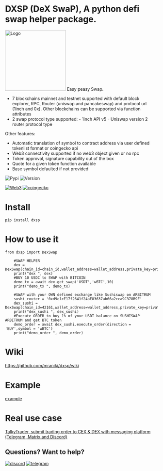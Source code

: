# DXSP (DeX SwaP), A python defi swap helper package. 
<img width="200" alt="Logo" src="https://user-images.githubusercontent.com/8766259/231213427-63ea2752-13d5-4993-aee2-90671b57fc6e.png">
Easy peasy Swap.

- 7 blockchains mainnet and testnet supported with default block explorer, RPC, Router (uniswap and pancakeswap) and protocol url (1inch and 0x). Other blockchains can be supported via function attributes
- 2 swap protocol type supported:
		- 1inch API v5
		- Uniswap version 2 router protocol type

Other features:
- Automatic translation of symbol to contract address via user defined tokenlist format or coingecko api 
- Web3 connectivity supported if no web3 object given or no rpc
- Token approval, signature capability out of the box
- Quote for a given token function available
- Base symbol defaulted if not provided

![Pypi](https://img.shields.io/pypi/dm/dxsp) ![Version](https://img.shields.io/pypi/v/dxsp)

[![Web3](https://badgen.net/badge/icon/web3/black?icon=libraries&label)](https://github.com/ethereum/web3.py) [![coingecko](https://badgen.net/badge/icon/coingecko/black?icon=libraries&label)](https://github.com/coingecko)

# Install
`pip install dxsp`

# How to use it
```
from dxsp import DexSwap

	#SWAP HELPER
	dex = DexSwap(chain_id=chain_id,wallet_address=wallet_address,private_key=private_key,block_explorer_api=block_explorer_api)
	print("dex ", dex)
	#BUY 10 USDC to SWAP with BITCOIN
	demo_tx = await dex.get_swap('USDT','wBTC',10)
	print("demo_tx ", demo_tx)

	#SWAP with your OWN defined exchange like Sushiswap on ARBITRUM 
	sushi_router = '0xd9e1cE17f2641f24aE83637ab66a2cca9C378B9F'
	dex_sushi = DexSwap(chain_id=42161,wallet_address=wallet_address,private_key=private_key,block_explorer_api=block_explorer_api,dex_exchange=sushi_router,base_trading_symbol='USDT')
	print("dex_sushi ", dex_sushi)
	#Execute ORDER to buy 1% of your USDT balance on SUSHISWAP ARBITRUM and get BTC token
	demo_order = await dex_sushi.execute_order(direction = 'BUY',symbol = 'wBTC')
	print("demo_order ", demo_order)
```
# Wiki
https://github.com/mraniki/dxsp/wiki

# Example
[example](examples/example.py)

# Real use case
[TalkyTrader, submit trading order to CEX & DEX with messaging platform (Telegram, Matrix and Discord)](https://github.com/mraniki/tt)

## Questions? Want to help? 
[![discord](https://badgen.net/badge/icon/discord/purple?icon=discord&label)](https://discord.gg/vegJQGrRRa)
[![telegram](https://badgen.net/badge/icon/telegram?icon=telegram&label)](https://t.me/TTTalkyTraderChat/1)
